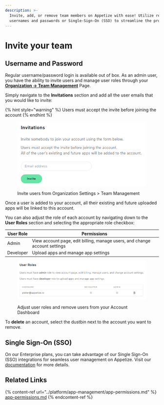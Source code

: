 ```yaml
---
description: >-
  Invite, add, or remove team members on Appetize with ease! Utilize regular
  usernames and passwords or Single-Sign-On (SSO) to streamline the process.
---
```


# Invite your team

## Username and Password

Regular username/password login is available out of box. As an admin user, you have the ability to invite users and manage user roles through your [**Organization -> Team Management**](https://appetize.io/organization/team) Page.

Simply navigate to the **Invitations** section and add all the user emails that you would like to invite:

{% hint style="warning" %}
Users must accept the invite before joining the account
{% endhint %}

<figure><img src="../.gitbook/assets/image (56).png" alt="" width="440"><figcaption><p>Invite users from Organization Settings > Team Management</p></figcaption></figure>

Once a user is added to your account, all their existing and future uploaded apps will be linked to this account.

You can also adjust the role of each account by navigating down to the **User Roles** section and selecting the appropriate role checkbox:

| User Role | Permissions                                                                |
| --------- | -------------------------------------------------------------------------- |
| Admin     | View account page, edit billing, manage users, and change account settings |
| Developer | Upload apps and manage app settings                                        |

<figure><img src="../.gitbook/assets/image (57).png" alt="" width="563"><figcaption><p>Adjust user roles and remove users from your Account Dashboard</p></figcaption></figure>

To **delete** an account, select the dustbin next to the account you want to remove.

## Single Sign-On (SSO)

On our Enterprise plans, you can take advantage of our Single Sign-On (SSO) integrations for seamless user management on Appetize. Visit our [documentation](single-sign-on.md) for more details.

## Related Links

{% content-ref url="../platform/app-management/app-permissions.md" %}
[app-permissions.md](../platform/app-management/app-permissions.md)
{% endcontent-ref %}
